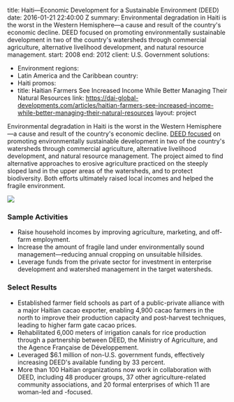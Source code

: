 
title: Haiti—Economic Development for a Sustainable Environment (DEED)
date: 2016-01-21 22:40:00 Z
summary: Environmental degradation in Haiti is the worst in the Western Hemisphere—a
  cause and result of the country's economic decline. DEED focused on promoting environmentally
  sustainable development in two of the country's watersheds through commercial agriculture,
  alternative livelihood development, and natural resource management.
start: 2008
end: 2012
client: U.S. Government
solutions:
- Environment
regions:
- Latin America and the Caribbean
country:
- Haiti
promos:
- title: Haitian Farmers See Increased Income While Better Managing Their Natural
    Resources
  link: https://dai-global-developments.com/articles/haitian-farmers-see-increased-income-while-better-managing-their-natural-resources
layout: project


Environmental degradation in Haiti is the worst in the Western Hemisphere—a cause and result of the country's economic decline. [DEED focused](https://dai-global-developments.com/articles/haitian-farmers-see-increased-income-while-better-managing-their-natural-resources) on promoting environmentally sustainable development in two of the country's watersheds through commercial agriculture, alternative livelihood development, and natural resource management. The project aimed to find alternative approaches to erosive agriculture practiced on the steeply sloped land in the upper areas of the watersheds, and to protect biodiversity. Both efforts ultimately raised local incomes and helped the fragile environment.

![][1]

### Sample Activities

* Raise household incomes by improving agriculture, marketing, and off-farm employment.
* Increase the amount of fragile land under environmentally sound management—reducing annual cropping on unsuitable hillsides.
* Leverage funds from the private sector for investment in enterprise development and watershed management in the target watersheds.

### Select Results

* Established farmer field schools as part of a public-private alliance with a major Haitian cacao exporter, enabling 4,900 cacao farmers in the north to improve their production capacity and post-harvest techniques, leading to higher farm gate cacao prices.
* Rehabilitated 6,000 meters of irrigation canals for rice production through a partnership between DEED, the Ministry of Agriculture, and the Agence Française de Développement.
* Leveraged $6.1 million of non-U.S. government funds, effectively increasing DEED's available funding by 33 percent.
* More than 100 Haitian organizations now work in collaboration with DEED, including 48 producer groups, 37 other agriculture-related community associations, and 20 formal enterprises of which 11 are woman-led and -focused.

[1]: https://assetify-dai.com/projects/deedinner.jpg
